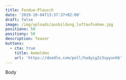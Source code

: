 ```yaml
---
title: Fondue-Plausch
date: '2019-10-04T13:37:37+02:00'
draft: false
image: /img/uploads/ausbildung_luftaufnahme.jpg
positionx: 50
positiony: 50
description: Teaser
buttons:
  - cta: true
    title: Anmelden
    url: 'https://doodle.com/poll/hadyig2z3spyunh6'
---
```

Body
